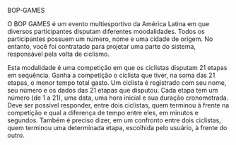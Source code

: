 BOP-GAMES

O BOP GAMES é um  evento multiesportivo da América Latina em que diversos participantes disputam diferentes moodalidades. Todos os participantes possuem um número, nome e uma cidade de origem. No entanto, você foi contratado para projetar uma parte do sistema, responsável pela volta de ciclismo.

Esta modalidade é uma competição em que os ciclistas disputam 21 etapas em sequência. Ganha a competição o ciclista que tiver, na soma das 21 etapas, o menor tempo total gasto. Um ciclista é registrado com seu nome, seu número e os dados das 21 etapas que disputou. Cada etapa tem um número (de 1 a 21), uma data, uma hora inicial e sua duração cronometrada. Deve ser possível responder, entre dois ciclistas, quem terminou à frente na competição e qual a diferença de tempo entre eles, em minutos e segundos. Também é preciso dizer, em um confronto entre dois ciclistas, quem terminou uma determinada etapa, escolhida pelo usuário, à frente do outro.
